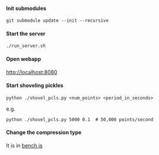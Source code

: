 #### Init submodules

`git submodule update --init --recursive`

#### Start the server

`./run_server.sh`

#### Open webapp

<http://localhost:8080>

#### Start shoveling pickles

`python ./shovel_pcls.py <num_points> <period_in_seconds>`

e.g.

`python ./shovel_pcls.py 5000 0.1  # 50,000 points/second`

#### Change the compression type

It is in [bench.js](webapp/js/bench.js)
